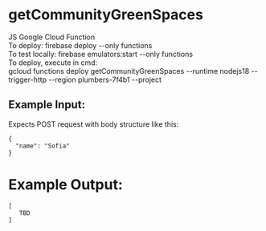 # getCommunityGreenSpaces
JS Google Cloud Function <br>
To deploy: firebase deploy --only functions <br>
To test locally: firebase emulators:start --only functions <br>
To deploy, execute in cmd: <br>
gcloud functions deploy getCommunityGreenSpaces --runtime nodejs18 --trigger-http --region plumbers-7f4b1 --project  <br>

## Example Input:
Expects POST request with body structure like this:
```
{
  "name": "Sofia"
}
```

# Example Output:
```
[
   TBD
]
```
